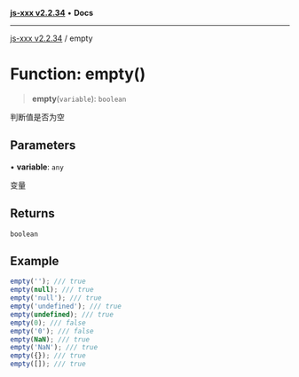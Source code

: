 [**js-xxx v2.2.34**](../README.md) • **Docs**

***

[js-xxx v2.2.34](../README.md) / empty

# Function: empty()

> **empty**(`variable`): `boolean`

判断值是否为空

## Parameters

• **variable**: `any`

变量

## Returns

`boolean`

## Example

```ts
empty(''); /// true
empty(null); /// true
empty('null'); /// true
empty('undefined'); /// true
empty(undefined); /// true
empty(0); /// false
empty('0'); /// false
empty(NaN); /// true
empty('NaN'); /// true
empty({}); /// true
empty([]); /// true
```
